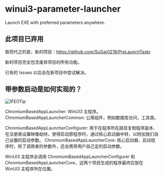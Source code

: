 # winui3-parameter-launcher
Launch EXE with preferred parameters anywhere.

## 此项目已弃用

取而代之的是，新的项目：https://github.com/SuGar0218/PreLaunchTaskr

新的项目完全包含废弃项目的所有功能。

已有的 Issues 以后会在新项目中尝试解决。

## 带参数启动是如何实现的？
![IFEOTip](https://github.com/user-attachments/assets/06223350-1557-4e9d-a702-1207889436e6)

ChromiumBasedAppLauncher: WinUI3 主程序。
ChromiumBasedAppLauncherCommon: 公用组件，例如数据库访问，工具类。

ChromiumBasedAppLauncherConfigurer: 用于在程序所在路径复制程序副本、在注册表设置映像劫持，使得启动原程序时，通过核心启动器中转，以附加我们自己设置的启动参数。
ChromiumBasedAppLauncherCore: 核心启动器，启动程序时，除了调用者的参数外，还会携带用户自己定的启动参数。

WinUI3 主程序会调用 ChromiumBasedAppLauncherConfigurer 和 ChromiumBasedAppLauncherCore，这两个项目生成的程序最终应放在 WinUI3 主程序所在位置。
